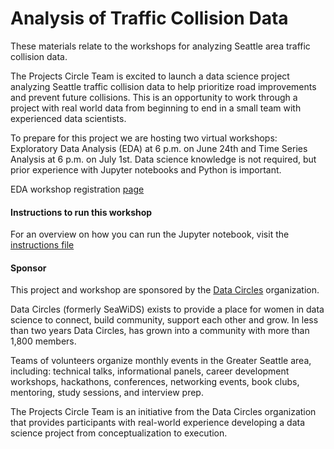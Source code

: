 # Analysis of Traffic Collision Data

These materials relate to the workshops for analyzing Seattle area traffic collision data.

The Projects Circle Team is excited to launch a data science project analyzing Seattle traffic collision data to help prioritize road improvements and prevent future collisions. This is an opportunity to work through a project with real world data from beginning to end in a small team with experienced data scientists.

To prepare for this project we are hosting two virtual workshops: Exploratory Data Analysis (EDA) at 6 p.m. on June 24th and Time Series Analysis at 6 p.m. on July 1st. Data science knowledge is not required, but prior experience with Jupyter notebooks and Python is important.

EDA workshop registration [page](https://www.meetup.com/Seattle-WiDS-Meetup/events/270738196/)

#### Instructions to run this workshop

For an overview on how you can run the Jupyter notebook, visit the [instructions file](instructions.md)

#### Sponsor

This project and workshop are sponsored by the [Data Circles](datacircles.org) organization.  

Data Circles (formerly SeaWiDS) exists to provide a place for women in data science to connect, build community, support each other and grow. In less than two years Data Circles, has grown into a community with more than 1,800 members.  

Teams of volunteers organize monthly events in the Greater Seattle area, including: technical talks, informational panels, career development workshops, hackathons, conferences, networking events, book clubs, mentoring, study sessions, and interview prep.

The Projects Circle Team is an initiative from the Data Circles organization that provides participants with real-world experience developing a data science project from conceptualization to execution.
